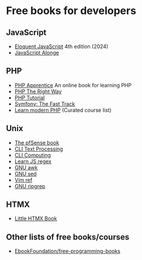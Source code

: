 # Free books for developers


## JavaScript

* [Eloquent JavaScript](https://eloquentjavascript.net/) 4th edition (2024)
* [JavaScript Alonge](https://raganwald.com/assets/javascriptallongesix.pdf)


## PHP

* [PHP Apprentice](https://phpapprentice.com/) An online book for learning PHP
* [PHP The Right Way](https://phptherightway.com/)
* [PHP Tutorial](https://www.phptutorial.net)
* [Symfony: The Fast Track](https://symfony.com/doc/6.4/the-fast-track/en/index.html)
* [Learn modern PHP](https://odan.github.io/learn-php/) (Curated course list)


## Unix

* [The pfSense book](https://docs.netgate.com/pfsense/en/latest/index.html)
* [CLI Text Processing](https://learnbyexample.github.io/cli_text_processing_coreutils/)
* [CLI Computing](https://learnbyexample.github.io/cli-computing/)
* [Learn JS regex](https://learnbyexample.github.io/learn_js_regexp/)
* [GNU awk](https://learnbyexample.github.io/learn_gnuawk/)
* [GNU sed](https://learnbyexample.github.io/learn_gnused/)
* [Vim ref](https://learnbyexample.github.io/vim_reference/)
* [GNU ripgrep](https://learnbyexample.github.io/learn_gnugrep_ripgrep/)


## HTMX

* [Little HTMX Book](https://littlehtmxbook.com/)


## Other lists of free books/courses

* [EbookFoundation/free-programming-books](https://github.com/EbookFoundation/free-programming-books/blob/main/books/free-programming-books-langs.md)
